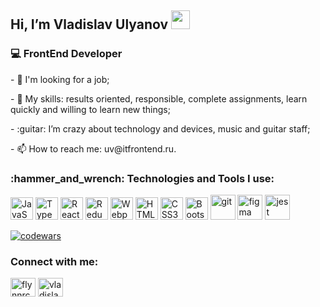 <h2> Hi, I’m Vladislav Ulyanov <img src="https://github.com/blackcater/blackcater/raw/main/images/Hi.gif" width = "30"/ height="30"/> </h2>
<h3> 💻 FrontEnd Developer</h3>
<p>
- 👀 I'm looking for a job;
</p>
<p>
- 🦾 My skills: results oriented, responsible, complete assignments, learn quickly and willing to learn new things;
<p>
- :guitar: I’m crazy about technology and devices, music and guitar staff;
</p>
<p>
- 📫 How to reach me: uv@itfrontend.ru.
 </p>

<h3 align="left">:hammer_and_wrench: Technologies and Tools I use:</h3>
<p align="left">
  <a href="https://developer.mozilla.org/en-US/docs/Web/JavaScript" target="_blank" rel="noreferrer"><img src="https://raw.githubusercontent.com/danielcranney/readme-generator/main/public/icons/skills/javascript-colored.svg" width="36" height="36" alt="JavaScript" /></a> 
  <a href="https://www.typescriptlang.org/" target="_blank" rel="noreferrer"><img src="https://raw.githubusercontent.com/danielcranney/readme-generator/main/public/icons/skills/typescript-colored.svg" width="36" height="36" alt="TypeScript" /></a>
  <a href="https://reactjs.org/" target="_blank" rel="noreferrer"><img src="https://raw.githubusercontent.com/danielcranney/readme-generator/main/public/icons/skills/react-colored.svg" width="36" height="36" alt="React" /></a>
  <a href="https://redux.js.org/" target="_blank" rel="noreferrer"><img src="https://raw.githubusercontent.com/danielcranney/readme-generator/main/public/icons/skills/redux-colored.svg" width="36" height="36" alt="Redux" /></a>
  <a href="https://webpack.js.org/" target="_blank" rel="noreferrer"><img src="https://raw.githubusercontent.com/danielcranney/readme-generator/main/public/icons/skills/webpack-colored.svg" width="36" height="36" alt="Webpack" /></a>
  <a href="https://developer.mozilla.org/en-US/docs/Glossary/HTML5" target="_blank" rel="noreferrer"><img src="https://raw.githubusercontent.com/danielcranney/readme-generator/main/public/icons/skills/html5-colored.svg" width="36" height="36" alt="HTML5" /></a>
  <a href="https://www.w3.org/TR/CSS/#css" target="_blank" rel="noreferrer"><img src="https://raw.githubusercontent.com/danielcranney/readme-generator/main/public/icons/skills/css3-colored.svg" width="36" height="36" alt="CSS3" /></a>
  <a href="https://getbootstrap.com/" target="_blank" rel="noreferrer"><img src="https://raw.githubusercontent.com/danielcranney/readme-generator/main/public/icons/skills/bootstrap-colored.svg" width="36" height="36" alt="Bootstrap" /></a>
  <a href="https://git-scm.com/" target="_blank"> <img src="https://www.vectorlogo.zone/logos/git-scm/git-scm-icon.svg" alt="git" width="40" height="40"/></a>
  <a href="https://www.figma.com/" target="_blank" rel="noreferrer"> <img src="https://www.vectorlogo.zone/logos/figma/figma-icon.svg" alt="figma" width="40" height="40"/></a> 
  <a href="https://jestjs.io" target="_blank" rel="noreferrer"> <img src="https://www.vectorlogo.zone/logos/jestjsio/jestjsio-icon.svg" alt="jest" width="40" height="40"/></a>
 
 [![codewars](https://www.codewars.com/users/Flynnrcore/badges/small)](https://www.codewars.com/users/Flynnrcore) 
 
<h3 align="left">Connect with me:</h3>
<p align="left">
<a href="https://codepen.io/flynnrcore" target="blank"><img align="center" src="https://raw.githubusercontent.com/rahuldkjain/github-profile-readme-generator/master/src/images/icons/Social/codepen.svg" alt="flynnrcore" height="30" width="40" /></a>
<a href="https://www.linkedin.com/in/V-Ulyanov" target="blank"><img align="center" src="https://raw.githubusercontent.com/rahuldkjain/github-profile-readme-generator/master/src/images/icons/Social/linked-in-alt.svg" alt="vladislav-ulyanov-dev" height="30" width="40" /></a>
<!-- <a href="https://stackoverflow.com/users/20923352" target="blank"><img align="center" src="https://raw.githubusercontent.com/rahuldkjain/github-profile-readme-generator/master/src/images/icons/Social/stack-overflow.svg" alt="20923352" height="30" width="40" /></a> -->
</p>

<!---
<p align="left"> <a href="https://github.com/ryo-ma/github-profile-trophy"><img src="https://github-profile-trophy.vercel.app/?username=flynnrcore" alt="flynnrcore" /></a> </p>


Flynnrcore/Flynnrcore is a ✨ special ✨ repository because its `README.md` (this file) appears on your GitHub profile.
You can click the Preview link to take a look at your changes.
--->
